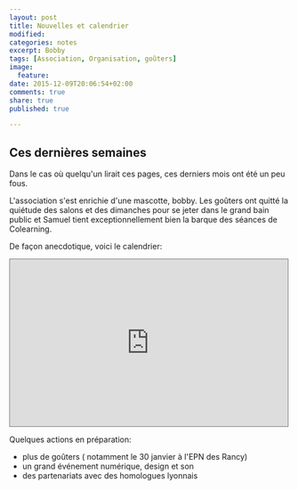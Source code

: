 ```yaml
---
layout: post
title: Nouvelles et calendrier
modified:
categories: notes
excerpt: Bobby
tags: [Association, Organisation, goûters]
image:
  feature:
date: 2015-12-09T20:06:54+02:00
comments: true
share: true
published: true

---
```


## Ces dernières semaines

Dans le cas où quelqu'un lirait ces pages, ces derniers mois ont été un peu fous.

L'association s'est enrichie d'une mascotte, bobby. Les goûters ont quitté la quiétude des salons et des dimanches pour se jeter dans le grand bain public et Samuel tient exceptionnellement bien la barque des séances de Colearning.

De façon anecdotique, voici le calendrier: 
 
 <iframe src="https://calendar.google.com/calendar/embed?showPrint=0&amp;showTabs=0&amp;showTz=0&amp;mode=AGENDA&amp;height=300&amp;wkst=2&amp;bgcolor=%23cccccc&amp;src=d4sllicse9fuuum15fpibpmtio%40group.calendar.google.com&amp;color=%23B1440E&amp;ctz=Europe%2FParis" style="border:solid 1px #777" width="500" height="300" frameborder="0" scrolling="no"></iframe>

Quelques actions en préparation: 

* plus de goûters ( notamment le 30 janvier à l'EPN des Rancy)
* un grand événement numérique, design et son
* des partenariats avec des homologues lyonnais

